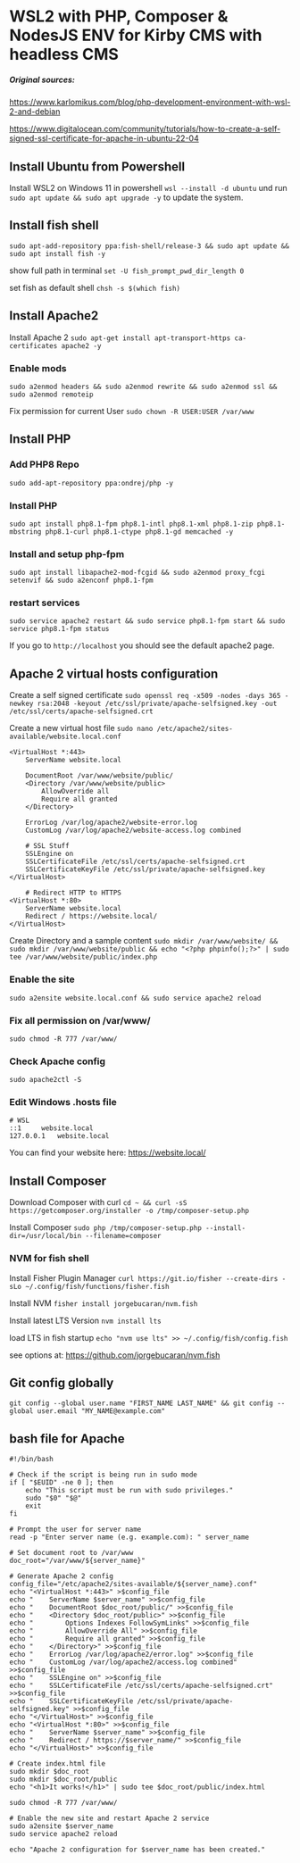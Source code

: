 # WSL2 with PHP, Composer & NodesJS ENV for Kirby CMS with headless CMS

##### Original sources:

https://www.karlomikus.com/blog/php-development-environment-with-wsl-2-and-debian

https://www.digitalocean.com/community/tutorials/how-to-create-a-self-signed-ssl-certificate-for-apache-in-ubuntu-22-04

## Install Ubuntu from Powershell

Install WSL2 on Windows 11 in powershell `wsl --install -d ubuntu` und run `sudo apt update && sudo apt upgrade -y` to update the system.

## Install fish shell

`sudo apt-add-repository ppa:fish-shell/release-3 && sudo apt update && sudo apt install fish -y`

show full path in terminal `set -U fish_prompt_pwd_dir_length 0`

set fish as default shell `chsh -s $(which fish)`

## Install Apache2

Install Apache 2 `sudo apt-get install apt-transport-https ca-certificates apache2 -y`

### Enable mods

`sudo a2enmod headers && sudo a2enmod rewrite && sudo a2enmod ssl && sudo a2enmod remoteip`

Fix permission for current User
`sudo chown -R USER:USER /var/www`

## Install PHP

### Add PHP8 Repo

`sudo add-apt-repository ppa:ondrej/php -y`

### Install PHP

`sudo apt install php8.1-fpm php8.1-intl php8.1-xml php8.1-zip php8.1-mbstring php8.1-curl php8.1-ctype php8.1-gd memcached -y`

### Install and setup php-fpm

`sudo apt install libapache2-mod-fcgid && sudo a2enmod proxy_fcgi setenvif && sudo a2enconf php8.1-fpm`

### restart services

`sudo service apache2 restart && sudo service php8.1-fpm start && sudo service php8.1-fpm status`

If you go to `http://localhost` you should see the default apache2 page.

## Apache 2 virtual hosts configuration

Create a self signed certificate
`sudo openssl req -x509 -nodes -days 365 -newkey rsa:2048 -keyout /etc/ssl/private/apache-selfsigned.key -out /etc/ssl/certs/apache-selfsigned.crt`

Create a new virtual host file `sudo nano /etc/apache2/sites-available/website.local.conf`

    <VirtualHost *:443>
        ServerName website.local

        DocumentRoot /var/www/website/public/
        <Directory /var/www/website/public>
            AllowOverride all
            Require all granted
        </Directory>

        ErrorLog /var/log/apache2/website-error.log
        CustomLog /var/log/apache2/website-access.log combined

        # SSL Stuff
        SSLEngine on
        SSLCertificateFile /etc/ssl/certs/apache-selfsigned.crt
        SSLCertificateKeyFile /etc/ssl/private/apache-selfsigned.key
    </VirtualHost>

        # Redirect HTTP to HTTPS
    <VirtualHost *:80>
        ServerName website.local
        Redirect / https://website.local/
    </VirtualHost>

Create Directory and a sample content `sudo mkdir /var/www/website/ && sudo mkdir /var/www/website/public && echo "<?php phpinfo();?>" | sudo tee /var/www/website/public/index.php`

### Enable the site

`sudo a2ensite website.local.conf && sudo service apache2 reload`

### Fix all permission on /var/www/

`sudo chmod -R 777 /var/www/`

### Check Apache config

`sudo apache2ctl -S`

### Edit Windows .hosts file

    # WSL
    ::1	    website.local
    127.0.0.1   website.local

You can find your website here: https://website.local/

## Install Composer

Download Composer with curl
`cd ~ && curl -sS https://getcomposer.org/installer -o /tmp/composer-setup.php`

Install Composer
`sudo php /tmp/composer-setup.php --install-dir=/usr/local/bin --filename=composer`

### NVM for fish shell

Install Fisher Plugin Manager
`curl https://git.io/fisher --create-dirs -sLo ~/.config/fish/functions/fisher.fish`

Install NVM
`fisher install jorgebucaran/nvm.fish`

Install latest LTS Version
`nvm install lts`

load LTS in fish startup `echo "nvm use lts" >> ~/.config/fish/config.fish`

see options at: https://github.com/jorgebucaran/nvm.fish

## Git config globally

`git config --global user.name "FIRST_NAME LAST_NAME" && git config --global user.email "MY_NAME@example.com"`

## bash file for Apache

    #!/bin/bash

    # Check if the script is being run in sudo mode
    if [ "$EUID" -ne 0 ]; then
        echo "This script must be run with sudo privileges."
        sudo "$0" "$@"
        exit
    fi

    # Prompt the user for server name
    read -p "Enter server name (e.g. example.com): " server_name

    # Set document root to /var/www
    doc_root="/var/www/${server_name}"

    # Generate Apache 2 config
    config_file="/etc/apache2/sites-available/${server_name}.conf"
    echo "<VirtualHost *:443>" >$config_file
    echo "    ServerName $server_name" >>$config_file
    echo "    DocumentRoot $doc_root/public/" >>$config_file
    echo "    <Directory $doc_root/public>" >>$config_file
    echo "        Options Indexes FollowSymLinks" >>$config_file
    echo "        AllowOverride All" >>$config_file
    echo "        Require all granted" >>$config_file
    echo "    </Directory>" >>$config_file
    echo "    ErrorLog /var/log/apache2/error.log" >>$config_file
    echo "    CustomLog /var/log/apache2/access.log combined" >>$config_file
    echo "    SSLEngine on" >>$config_file
    echo "    SSLCertificateFile /etc/ssl/certs/apache-selfsigned.crt" >>$config_file
    echo "    SSLCertificateKeyFile /etc/ssl/private/apache-selfsigned.key" >>$config_file
    echo "</VirtualHost>" >>$config_file
    echo "<VirtualHost *:80>" >>$config_file
    echo "    ServerName $server_name" >>$config_file
    echo "    Redirect / https://$server_name/" >>$config_file
    echo "</VirtualHost>" >>$config_file

    # Create index.html file
    sudo mkdir $doc_root
    sudo mkdir $doc_root/public
    echo "<h1>It works!</h1>" | sudo tee $doc_root/public/index.html

    sudo chmod -R 777 /var/www/

    # Enable the new site and restart Apache 2 service
    sudo a2ensite $server_name
    sudo service apache2 reload

    echo "Apache 2 configuration for $server_name has been created."

